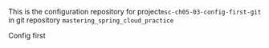 This is the configuration repository for project`msc-ch05-03-config-first-git` in git repository `mastering_spring_cloud_practice`

Config first